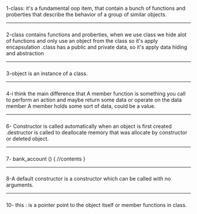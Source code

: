 
###
1-class: it's a fundamental oop item, that contain a bunch of functions and proberties that describe the behavior of a group of similar objects.

-------
###
2-class contains functions and proberties, when we use class we hide alot of functions and only use an object from the class
so it's apply encapsulation
.class has a public and private data, so it's apply data hiding and abstraction

--------
###
3-object is an instance of a class.

---------
###
4-i think the main difference that A member function is something you call to perform an action and maybe return some data or operate on the data member 
A member holds some sort of data, could be a value.

----------
###
6- Constructor is called automatically when an object is first created 
.destructor is called to deallocate memory that was allocate by constructor or deleted object.

-------
###
7- bank_account () { //contents } 

--------
###
8-A default constructor is a constructor which can be called with no arguments.

---------
###
10- this : is a pointer point to the object itself or member functions in class.

